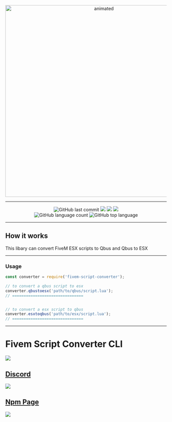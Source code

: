 <!-- # **Fivem Script Converter** -->

<p align="center">
  <img src="https://i.imgur.com/4iH7Wkm.gif" alt="animated" width="600" heigth="200"/>
</p>

---

<p align="center">
  <img alt="GitHub last commit" src="https://img.shields.io/github/last-commit/AmpedScripts/Fivem-Script-Converter">
  <img src="https://img.shields.io/github/issues/AmpedScripts/Fivem-Script-Converter">
  <img src="https://img.shields.io/github/issues-closed-raw/AmpedScripts/Fivem-Script-Converter">
  <img src="https://img.shields.io/github/issues-pr-closed-raw/AmpedScripts/Fivem-Script-Converter">
  </br>
  <img alt="GitHub language count" src="https://img.shields.io/github/languages/count/AmpedScripts/Fivem-Script-Converter">
  <img alt="GitHub top language" src="https://img.shields.io/github/languages/top/AmpedScripts/Fivem-Script-Converter">
  </br>
</p>

---

## How it works 

This libary can convert FiveM ESX scripts to Qbus and Qbus to ESX

---

### Usage

```js
const converter = require('fivem-script-converter');

// to convert a qbus script to esx
converter.qbustoesx('path/to/qbus/script.lua');
// ===============================


// to convert a esx script to qbus
converter.esxtoqbus('path/to/esx/script.lua');
// ===============================
```

---

# Fivem Script Converter CLI
<a href="https://github.com/AmpedScripts/Fivem-Script-Converter" target="blank"><img src="https://img.shields.io/badge/GitHub-100000?style=for-the-badge&logo=github&logoColor=white"/>

## Discord
<a href="https://discord.com/users/670792646494650408" target="blank"><img src="https://img.shields.io/badge/Discord-100000?style=for-the-badge&logo=discord&logoColor=white"/>

## Npm Page
<a href="https://www.npmjs.com/package/fivem-script-converter" target="blank"><img src="https://img.shields.io/badge/Npm-100000?style=for-the-badge&logo=npm&logoColor=white"/>
